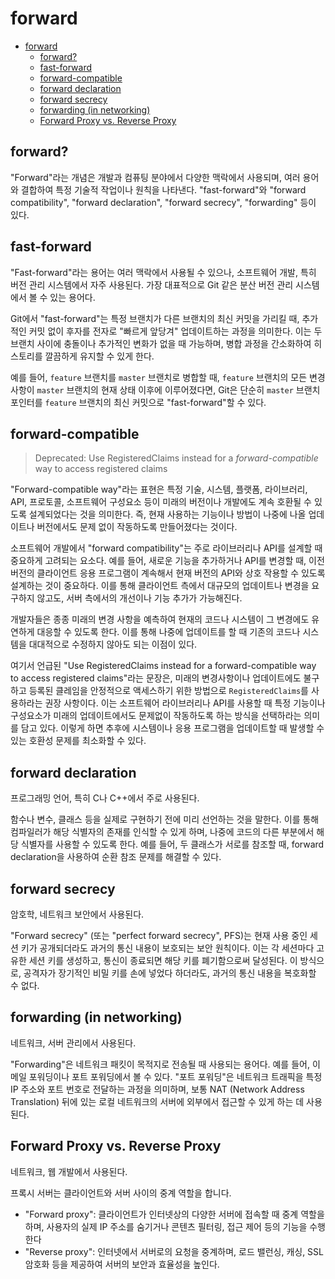 # forward

- [forward](#forward)
    - [forward?](#forward-1)
    - [fast-forward](#fast-forward)
    - [forward-compatible](#forward-compatible)
    - [forward declaration](#forward-declaration)
    - [forward secrecy](#forward-secrecy)
    - [forwarding (in networking)](#forwarding-in-networking)
    - [Forward Proxy vs. Reverse Proxy](#forward-proxy-vs-reverse-proxy)

## forward?

"Forward"라는 개념은 개발과 컴퓨팅 분야에서 다양한 맥락에서 사용되며, 여러 용어와 결합하여 특정 기술적 작업이나 원칙을 나타낸다.
"fast-forward"와 "forward compatibility", "forward declaration", "forward secrecy", "forwarding" 등이 있다.

## fast-forward

"Fast-forward"라는 용어는 여러 맥락에서 사용될 수 있으나, 소프트웨어 개발, 특히 버전 관리 시스템에서 자주 사용된다.
가장 대표적으로 Git 같은 분산 버전 관리 시스템에서 볼 수 있는 용어다.

Git에서 "fast-forward"는 특정 브랜치가 다른 브랜치의 최신 커밋을 가리킬 때, 추가적인 커밋 없이 후자를 전자로 "빠르게 앞당겨" 업데이트하는 과정을 의미한다. 이는 두 브랜치 사이에 충돌이나 추가적인 변화가 없을 때 가능하며, 병합 과정을 간소화하여 히스토리를 깔끔하게 유지할 수 있게 한다.

예를 들어, `feature` 브랜치를 `master` 브랜치로 병합할 때, `feature` 브랜치의 모든 변경 사항이 `master` 브랜치의 현재 상태 이후에 이루어졌다면, Git은 단순히 `master` 브랜치 포인터를 `feature` 브랜치의 최신 커밋으로 "fast-forward"할 수 있다.

## forward-compatible

> Deprecated: Use RegisteredClaims instead for a *forward-compatible* way to access registered claims

"Forward-compatible way"라는 표현은 특정 기술, 시스템, 플랫폼, 라이브러리, API, 프로토콜, 소프트웨어 구성요소 등이 미래의 버전이나 개발에도 계속 호환될 수 있도록 설계되었다는 것을 의미한다. 즉, 현재 사용하는 기능이나 방법이 나중에 나올 업데이트나 버전에서도 문제 없이 작동하도록 만들어졌다는 것이다.

소프트웨어 개발에서 "forward compatibility"는 주로 라이브러리나 API를 설계할 때 중요하게 고려되는 요소다.
예를 들어, 새로운 기능을 추가하거나 API를 변경할 때, 이전 버전의 클라이언트 응용 프로그램이 계속해서 현재 버전의 API와 상호 작용할 수 있도록 설계하는 것이 중요하다. 이를 통해 클라이언트 측에서 대규모의 업데이트나 변경을 요구하지 않고도, 서버 측에서의 개선이나 기능 추가가 가능해진다.

개발자들은 종종 미래의 변경 사항을 예측하여 현재의 코드나 시스템이 그 변경에도 유연하게 대응할 수 있도록 한다.
이를 통해 나중에 업데이트를 할 때 기존의 코드나 시스템을 대대적으로 수정하지 않아도 되는 이점이 있다.

여기서 언급된 "Use RegisteredClaims instead for a forward-compatible way to access registered claims"라는 문장은, 미래의 변경사항이나 업데이트에도 불구하고 등록된 클레임을 안정적으로 액세스하기 위한 방법으로 `RegisteredClaims`를 사용하라는 권장 사항이다.
이는 소프트웨어 라이브러리나 API를 사용할 때 특정 기능이나 구성요소가 미래의 업데이트에서도 문제없이 작동하도록 하는 방식을 선택하라는 의미를 담고 있다.
이렇게 하면 추후에 시스템이나 응용 프로그램을 업데이트할 때 발생할 수 있는 호환성 문제를 최소화할 수 있다.

## forward declaration

프로그래밍 언어, 특히 C나 C++에서 주로 사용된다.

함수나 변수, 클래스 등을 실제로 구현하기 전에 미리 선언하는 것을 말한다.
이를 통해 컴파일러가 해당 식별자의 존재를 인식할 수 있게 하며, 나중에 코드의 다른 부분에서 해당 식별자를 사용할 수 있도록 한다.
예를 들어, 두 클래스가 서로를 참조할 때, forward declaration을 사용하여 순환 참조 문제를 해결할 수 있다.

## forward secrecy

암호학, 네트워크 보안에서 사용된다.

"Forward secrecy" (또는 "perfect forward secrecy", PFS)는 현재 사용 중인 세션 키가 공개되더라도 과거의 통신 내용이 보호되는 보안 원칙이다. 이는 각 세션마다 고유한 세션 키를 생성하고, 통신이 종료되면 해당 키를 폐기함으로써 달성된다.
이 방식으로, 공격자가 장기적인 비밀 키를 손에 넣었다 하더라도, 과거의 통신 내용을 복호화할 수 없다.

## forwarding (in networking)

네트워크, 서버 관리에서 사용된다.

"Forwarding"은 네트워크 패킷이 목적지로 전송될 때 사용되는 용어다.
예를 들어, 이메일 포워딩이나 포트 포워딩에서 볼 수 있다.
"포트 포워딩"은 네트워크 트래픽을 특정 IP 주소와 포트 번호로 전달하는 과정을 의미하며, 보통 NAT (Network Address Translation) 뒤에 있는 로컬 네트워크의 서버에 외부에서 접근할 수 있게 하는 데 사용된다.

## Forward Proxy vs. Reverse Proxy

네트워크, 웹 개발에서 사용된다.

프록시 서버는 클라이언트와 서버 사이의 중계 역할을 합니다.
- "Forward proxy": 클라이언트가 인터넷상의 다양한 서버에 접속할 때 중계 역할을 하며, 사용자의 실제 IP 주소를 숨기거나 콘텐츠 필터링, 접근 제어 등의 기능을 수행한다
- "Reverse proxy": 인터넷에서 서버로의 요청을 중계하며, 로드 밸런싱, 캐싱, SSL 암호화 등을 제공하여 서버의 보안과 효율성을 높인다.
